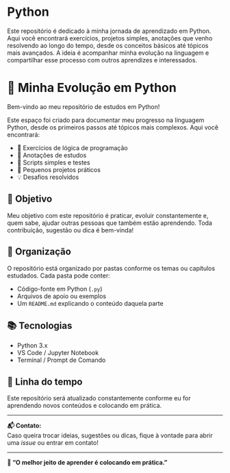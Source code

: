 # Python
Este repositório é dedicado à minha jornada de aprendizado em Python. Aqui você encontrará exercícios, projetos simples, anotações que venho resolvendo ao longo do tempo, desde os conceitos básicos até tópicos mais avançados. A ideia é acompanhar minha evolução na linguagem e compartilhar esse processo com outros aprendizes e interessados.

# 🐍 Minha Evolução em Python

Bem-vindo ao meu repositório de estudos em Python!

Este espaço foi criado para documentar meu progresso na linguagem Python, desde os primeiros passos até tópicos mais complexos. Aqui você encontrará:

- 🧠 Exercícios de lógica de programação
- 📘 Anotações de estudos
- 🧪 Scripts simples e testes
- 🧩 Pequenos projetos práticos
- 💡 Desafios resolvidos

## 🚀 Objetivo

Meu objetivo com este repositório é praticar, evoluir constantemente e, quem sabe, ajudar outras pessoas que também estão aprendendo. Toda contribuição, sugestão ou dica é bem-vinda!

## 📂 Organização

O repositório está organizado por pastas conforme os temas ou capítulos estudados. Cada pasta pode conter:

- Código-fonte em Python (`.py`)
- Arquivos de apoio ou exemplos
- Um `README.md` explicando o conteúdo daquela parte

## 📚 Tecnologias

- Python 3.x
- VS Code / Jupyter Notebook
- Terminal / Prompt de Comando

## 📅 Linha do tempo

Este repositório será atualizado constantemente conforme eu for aprendendo novos conteúdos e colocando em prática.

---

**📬 Contato:**  
Caso queira trocar ideias, sugestões ou dicas, fique à vontade para abrir uma *issue* ou entrar em contato!

---
**🧠 “O melhor jeito de aprender é colocando em prática.”**
